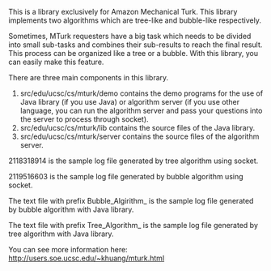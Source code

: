 This is a library exclusively for Amazon Mechanical Turk. This library 
implements two algorithms which are tree-like and bubble-like respectively.

Sometimes, MTurk requesters have a big task which needs to be divided into
small sub-tasks and combines their sub-results to reach the final result.
This process can be organized like a tree or a bubble. With this library, 
you can easily make this feature. 

There are three main components in this library.
1. src/edu/ucsc/cs/mturk/demo contains the demo programs for the use of Java
library (if you use Java) or algorithm server (if you use other language, you
can run the algorithm server and pass your questions into the server to process
through socket).
2. src/edu/ucsc/cs/mturk/lib contains the source files of the Java library.
3. src/edu/ucsc/cs/mturk/server contains the source files of the algorithm
server.

2118318914 is the sample log file generated by tree algorithm using socket.

2119516603 is the sample log file generated by bubble algorithm using socket.

The text file with prefix Bubble_Algirithm_ is the sample log file generated by bubble algorithm with Java library.

The text file with prefix Tree_Algorithm_ is the sample log file generated by tree algorithm with Java library.

You can see more information here: http://users.soe.ucsc.edu/~khuang/mturk.html
